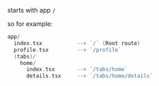 starts with app `/`

so for example:
```go
app/
  index.tsx           --> `/` (Root route)
  profile.tsx         --> `/profile`
  (tabs)/
    home/
      index.tsx       --> `/tabs/home`
      details.tsx     --> `/tabs/home/details`
```